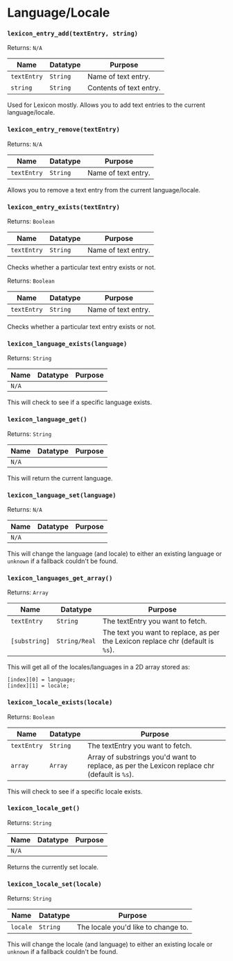 # Language/Locale

### `lexicon_entry_add(textEntry, string)`

Returns: `N/A`

|Name|Datatype|Purpose|
|---|---|---|
|`textEntry`|`String`|Name of text entry.|
|`string`| `String` |Contents of text entry.|

Used for Lexicon mostly. Allows you to add text entries to the current language/locale.

### `lexicon_entry_remove(textEntry)`

Returns: `N/A`

|Name|Datatype|Purpose|
|---|---|---|
|`textEntry`|`String`|Name of text entry.|

Allows you to remove a text entry from the current language/locale.

### `lexicon_entry_exists(textEntry)`

Returns: `Boolean`

|Name|Datatype|Purpose|
|---|---|---|
|`textEntry`|`String`|Name of text entry.|

Checks whether a particular text entry exists or not.

Returns: `Boolean`

|Name|Datatype|Purpose|
|---|---|---|
|`textEntry`|`String`|Name of text entry.|

Checks whether a particular text entry exists or not.

### `lexicon_language_exists(language)`

Returns: `String`

|Name|Datatype|Purpose|
|---|---|---|
|`N/A`|||

This will check to see if a specific language exists.

### `lexicon_language_get()`

Returns: `String`

|Name|Datatype|Purpose|
|---|---|---|
|`N/A`|||

This will return the current language.

### `lexicon_language_set(language)`

Returns: `N/A`

|Name|Datatype|Purpose|
|---|---|---|
|`N/A`|||

This will change the language (and locale) to either an existing language or `unknown` if a fallback couldn't be found.

### `lexicon_languages_get_array()`

Returns: `Array`

|Name|Datatype|Purpose|
|---|---|---|
|`textEntry`| `String`| The textEntry you want to fetch.|
|`[substring]`| `String/Real`| The text you want to replace, as per the Lexicon replace chr (default is `%s`).|

This will get all of the locales/languages in a 2D array stored as:<br>
```
[index][0] = language;
[index][1] = locale;
```

### `lexicon_locale_exists(locale)`

Returns: `Boolean`

|Name|Datatype|Purpose|
|---|---|---|
|`textEntry`| `String`| The textEntry you want to fetch.|
|`array`| `Array`| Array of substrings you'd want to replace, as per the Lexicon replace chr (default is `%s`).|

This will check to see if a specific locale exists.

### `lexicon_locale_get()`

Returns: `String`

|Name|Datatype|Purpose|
|---|---|---|
|`N/A`|||

Returns the currently set locale.

### `lexicon_locale_set(locale)`

Returns: `String`

|Name|Datatype|Purpose|
|---|---|---|
|`locale`| `String`| The locale you'd like to change to.|

This will change the locale (and language) to either an existing locale or `unknown` if a fallback couldn't be found.